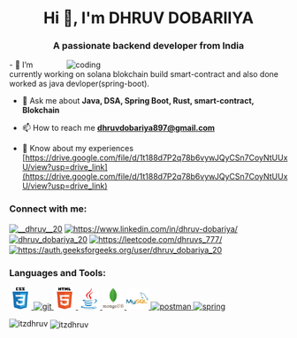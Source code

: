 <h1 align="center">Hi 👋, I'm DHRUV DOBARIIYA</h1>
<h3 align="center">A passionate backend developer from India</h3>
<img align="right" alt="coding" width="400" src="[vecteezy_cartoon-character-with-the-desk-working-concept-illustration_44448949.png](https://github.com/ItzDhruv/SpringBoot_QuizApplication/blob/main/vecteezy_cartoon-character-with-the-desk-working-concept-illustration_44448949.png?raw=true)">
- 🔭 I’m currently working on solana blokchain build smart-contract and also done worked as java devloper(spring-boot).

- 💬 Ask me about **Java, DSA, Spring Boot, Rust, smart-contract, Blokchain**

- 📫 How to reach me **dhruvdobariya897@gmail.com**

- 📄 Know about my experiences [https://drive.google.com/file/d/1t188d7P2q78b6vywJQyCSn7CoyNtUUxU/view?usp=drive_link](https://drive.google.com/file/d/1t188d7P2q78b6vywJQyCSn7CoyNtUUxU/view?usp=drive_link)

<h3 align="left">Connect with me:</h3>
<p align="left">
<a href="https://twitter.com/__dhruv__20" target="blank"><img align="center" src="https://raw.githubusercontent.com/rahuldkjain/github-profile-readme-generator/master/src/images/icons/Social/twitter.svg" alt="__dhruv__20" height="30" width="40" /></a>
<a href="https://www.linkedin.com/in/dhruv-dobariya/" target="blank"><img align="center" src="https://raw.githubusercontent.com/rahuldkjain/github-profile-readme-generator/master/src/images/icons/Social/linked-in-alt.svg" alt="https://www.linkedin.com/in/dhruv-dobariya/" height="30" width="40" /></a>
<a href="https://instagram.com/dhruv_dobariya_20" target="blank"><img align="center" src="https://raw.githubusercontent.com/rahuldkjain/github-profile-readme-generator/master/src/images/icons/Social/instagram.svg" alt="dhruv_dobariya_20" height="30" width="40" /></a>
<a href="https://leetcode.com/dhruvs_777/" target="blank"><img align="center" src="https://raw.githubusercontent.com/rahuldkjain/github-profile-readme-generator/master/src/images/icons/Social/leet-code.svg" alt="https://leetcode.com/dhruvs_777/" height="30" width="40" /></a>
<a href="https://auth.geeksforgeeks.org/user/dhruv_dobariya_20" target="blank"><img align="center" src="https://raw.githubusercontent.com/rahuldkjain/github-profile-readme-generator/master/src/images/icons/Social/geeks-for-geeks.svg" alt="https://auth.geeksforgeeks.org/user/dhruv_dobariya_20" height="30" width="40" /></a>
</p>

<h3 align="left">Languages and Tools:</h3>
<p align="left"> <a href="https://www.w3schools.com/css/" target="_blank" rel="noreferrer"> <img src="https://raw.githubusercontent.com/devicons/devicon/master/icons/css3/css3-original-wordmark.svg" alt="css3" width="40" height="40"/> </a> <a href="https://git-scm.com/" target="_blank" rel="noreferrer"> <img src="https://www.vectorlogo.zone/logos/git-scm/git-scm-icon.svg" alt="git" width="40" height="40"/> </a> <a href="https://www.w3.org/html/" target="_blank" rel="noreferrer"> <img src="https://raw.githubusercontent.com/devicons/devicon/master/icons/html5/html5-original-wordmark.svg" alt="html5" width="40" height="40"/> </a> <a href="https://www.java.com" target="_blank" rel="noreferrer"> <img src="https://raw.githubusercontent.com/devicons/devicon/master/icons/java/java-original.svg" alt="java" width="40" height="40"/> </a> <a href="https://www.mongodb.com/" target="_blank" rel="noreferrer"> <img src="https://raw.githubusercontent.com/devicons/devicon/master/icons/mongodb/mongodb-original-wordmark.svg" alt="mongodb" width="40" height="40"/> </a> <a href="https://www.mysql.com/" target="_blank" rel="noreferrer"> <img src="https://raw.githubusercontent.com/devicons/devicon/master/icons/mysql/mysql-original-wordmark.svg" alt="mysql" width="40" height="40"/> </a> <a href="https://postman.com" target="_blank" rel="noreferrer"> <img src="https://www.vectorlogo.zone/logos/getpostman/getpostman-icon.svg" alt="postman" width="40" height="40"/> </a> <a href="https://spring.io/" target="_blank" rel="noreferrer"> <img src="https://www.vectorlogo.zone/logos/springio/springio-icon.svg" alt="spring" width="40" height="40"/> </a> </p>

<p><img align="left" src="https://github-readme-stats.vercel.app/api/top-langs?username=itzdhruv&show_icons=true&locale=en&layout=compact" alt="itzdhruv" /></p>

<p>&nbsp;<img align="center" src="https://github-readme-stats.vercel.app/api?username=itzdhruv&show_icons=true&locale=en" alt="itzdhruv" /></p>
